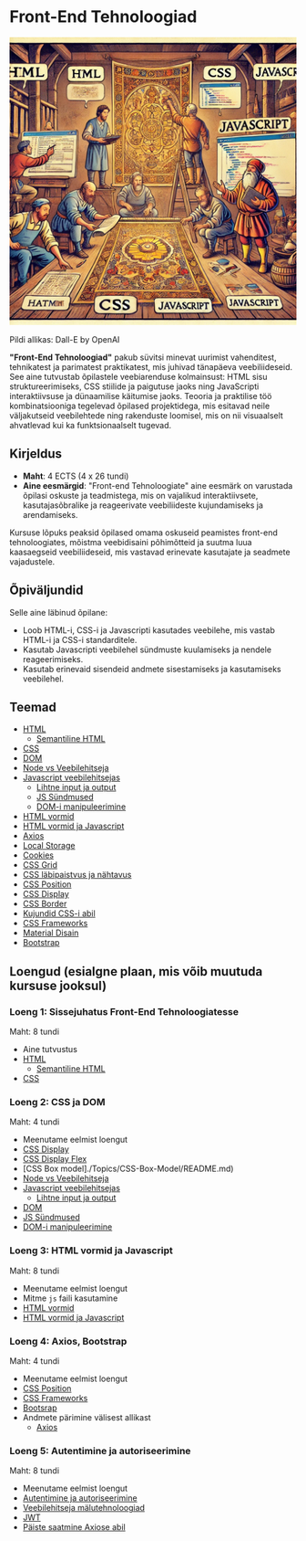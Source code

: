 # Front-End Tehnoloogiad

![Front-End Tehnoloogiad](Front-End-Technologies.webp)

Pildi allikas: Dall-E by OpenAI

**"Front-End Tehnoloogiad"** pakub süvitsi minevat uurimist vahenditest, tehnikatest ja parimatest praktikatest, mis juhivad tänapäeva veebiliideseid. See aine tutvustab õpilastele veebiarenduse kolmainsust: HTML sisu struktureerimiseks, CSS stiilide ja paigutuse jaoks ning JavaScripti interaktiivsuse ja dünaamilise käitumise jaoks. Teooria ja praktilise töö kombinatsiooniga tegelevad õpilased projektidega, mis esitavad neile väljakutseid veebilehtede ning rakenduste loomisel, mis on nii visuaalselt ahvatlevad kui ka funktsionaalselt tugevad.

## Kirjeldus

- **Maht**: 4 ECTS (4 x 26 tundi)
- **Aine eesmärgid**: "Front-end Tehnoloogiate" aine eesmärk on varustada õpilasi oskuste ja teadmistega, mis on vajalikud interaktiivsete, kasutajasõbralike ja reageerivate veebiliideste kujundamiseks ja arendamiseks.

Kursuse lõpuks peaksid õpilased omama oskuseid peamistes front-end tehnoloogiates, mõistma veebidisaini põhimõtteid ja suutma luua kaasaegseid veebiliideseid, mis vastavad erinevate kasutajate ja seadmete vajadustele.

## Õpiväljundid

Selle aine läbinud õpilane:

- Loob HTML-i, CSS-i ja Javascripti kasutades veebilehe, mis vastab HTML-i ja CSS-i standarditele.
- Kasutab Javascripti veebilehel sündmuste kuulamiseks ja nendele reageerimiseks.
- Kasutab erinevaid sisendeid andmete sisestamiseks ja kasutamiseks veebilehel.

## Teemad

- [HTML](./Topics/HTML/README.md)
  - [Semantiline HTML](./Topics/Semantic-HTML/README.md)
- [CSS](./Topics/CSS/README.md)
- [DOM](./Topics/DOM/README.md)
- [Node vs Veebilehitseja](./Topics/NodeJS-vs-JS/README.md)
- [Javascript veebilehitsejas](./Topics/Javascript-in-Browser/README.md)
  - [Lihtne input ja output](./Topics/Primitive-Input-Output/README.md)
  - [JS Sündmused](./Topics/Events/README.md)
  - [DOM-i manipuleerimine](./Topics/Manipulating-DOM/README.md)
- [HTML vormid](./Topics/HTML-Forms/README.md)
- [HTML vormid ja Javascript](./Topics/Forms-and-JS/README.md)
- [Axios](./Topics/Axios/README.md)
- [Local Storage](./Topics/Localstorage/README.md)
- [Cookies](./Topics/Cookies/README.md)
- [CSS Grid](./Topics/Grid/README.md)
- [CSS läbipaistvus ja nähtavus](./Topics/Opacity-Visibility/README.md)
- [CSS Position](./Topics/CSS-Position/README.md)
- [CSS Display](./Topics/CSS-Display/README.md)
- [CSS Border](./Topics/Border/README.md)
- [Kujundid CSS-i abil](./Topics/Shapes-with-CSS/README.md)
- [CSS Frameworks](./Topics/CSS-Frameworks/README.md)
- [Material Disain](./Topics/Material-Design/README.md)
- [Bootstrap](./Topics/Bootstrap/README.md)

## Loengud (esialgne plaan, mis võib muutuda kursuse jooksul)

### Loeng 1: Sissejuhatus Front-End Tehnoloogiatesse

Maht: 8 tundi

- Aine tutvustus
- [HTML](./Topics/HTML/README.md)
  - [Semantiline HTML](./Topics/Semantic-HTML/README.md)
- [CSS](./Topics/CSS/README.md)

### Loeng 2: CSS ja DOM

Maht: 4 tundi

- Meenutame eelmist loengut
- [CSS Display](./Topics/CSS-Display/README.md)
- [CSS Display Flex](./Topics/CSS-Display-Flex/README.md)
- [CSS Box model]./Topics/CSS-Box-Model/README.md)
- [Node vs Veebilehitseja](./Topics/NodeJS-vs-JS/README.md)
- [Javascript veebilehitsejas](./Topics/Javascript-in-Browser/README.md)
  - [Lihtne input ja output](./Topics/Primitive-Input-Output/README.md)
- [DOM](./Topics/DOM/README.md)
- [JS Sündmused](./Topics/Events/README.md)
- [DOM-i manipuleerimine](./Topics/Manipulating-DOM/README.md)

### Loeng 3: HTML vormid ja Javascript

Maht: 8 tundi

- Meenutame eelmist loengut
- Mitme `js` faili kasutamine
- [HTML vormid](./Topics/HTML-Forms/README.md)
- [HTML vormid ja Javascript](./Topics/Forms-and-JS/README.md)

### Loeng 4: Axios, Bootstrap

Maht: 4 tundi

- Meenutame eelmist loengut
- [CSS Position](./Topics/CSS-Position/README.md)
- [CSS Frameworks](./Topics/CSS-Frameworks/README.md)
- [Bootsrap](./Topics/Bootstrap/README.md)
- Andmete pärimine välisest allikast
  - [Axios](./Topics/Axios/README.md)

### Loeng 5: Autentimine ja autoriseerimine

Maht: 8 tundi

- Meenutame eelmist loengut
- [Autentimine ja autoriseerimine](../Back-End-Frameworks/Topics/Auth/README.md)
- [Veebilehitseja mälutehnoloogiad](./Topics/Browser-Memory/README.md)
- [JWT](../Back-End-Frameworks/Topics/JWT/README.md)
- [Päiste saatmine Axiose abil](./Topics/Axios/README.md#päiste-saatmine-axiosega)
